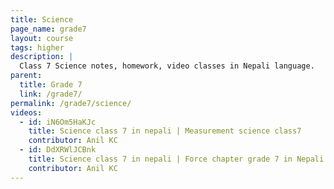 ```yaml
---
title: Science
page_name: grade7
layout: course
tags: higher
description: |
  Class 7 Science notes, homework, video classes in Nepali language.
parent:
  title: Grade 7
  link: /grade7/
permalink: /grade7/science/
videos:
  - id: iN6Om5HaKJc
    title: Science class 7 in nepali | Measurement science class7
    contributor: Anil KC
  - id: DdXRWlJCBnk
    title: Science class 7 in nepali | Force chapter grade 7 in Nepali | part1
    contributor: Anil KC
---
```

